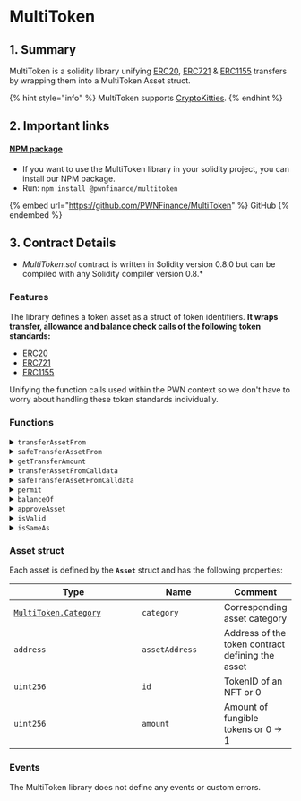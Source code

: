 # MultiToken

## 1. Summary

MultiToken is a solidity library unifying [ERC20](https://eips.ethereum.org/EIPS/eip-20), [ERC721](https://eips.ethereum.org/EIPS/eip-721) & [ERC1155](https://eips.ethereum.org/EIPS/eip-1155) transfers by wrapping them into a MultiToken Asset struct.

{% hint style="info" %}
MultiToken supports [CryptoKitties](https://opensea.io/collection/cryptokitties).
{% endhint %}

## 2. Important links

#### [**NPM package**](https://www.npmjs.com/package/@pwnfinance/multitoken)

* If you want to use the MultiToken library in your solidity project, you can install our NPM package.
* Run: `npm install @pwnfinance/multitoken`

{% embed url="https://github.com/PWNFinance/MultiToken" %}
GitHub
{% endembed %}

## 3. Contract Details

* _MultiToken.sol_ contract is written in Solidity version 0.8.0 but can be compiled with any Solidity compiler version 0.8.\*

### Features

The library defines a token asset as a struct of token identifiers. **It wraps transfer, allowance and balance check calls of the following token standards:**

* [ERC20](https://eips.ethereum.org/EIPS/eip-20)
* [ERC721](https://eips.ethereum.org/EIPS/eip-721)
* [ERC1155](https://eips.ethereum.org/EIPS/eip-1155)

Unifying the function calls used within the PWN context so we don't have to worry about handling these token standards individually.

### Functions

<details>

<summary><code>transferAssetFrom</code></summary>

#### Overview

Function for transfer calls on various token interfaces.&#x20;

This function takes two arguments:

* `Asset memory`**`asset`** - [Asset](multitoken.md#asset-struct) struct defining all necessary context of a token
* `address`**`source`** - Source address
* `address`**`dest`** - Destination address

#### Implementation

```solidity
function transferAssetFrom(Asset memory asset, address source, address dest) internal {
    _transferAssetFrom(asset, source, dest, false);
}
```

</details>

<details>

<summary><code>safeTransferAssetFrom</code></summary>

#### Overview

Function for safe transfer calls on various token interfaces.&#x20;

This function takes two arguments:

* `Asset memory`**`asset`** - [Asset](multitoken.md#asset-struct) struct defining all necessary context of a token
* `address`**`source`** - Source address
* `address`**`dest`** - Destination address

#### Implementation

```solidity
function safeTransferAssetFrom(Asset memory asset, address source, address dest) internal {
    _transferAssetFrom(asset, source, dest, true);
}
```

</details>

<details>

<summary><code>getTransferAmount</code></summary>

#### Overview

Getter function to get the maximum amount of the supplied asset that can be transferred.&#x20;

This function takes one argument:

* `Asset memory`**`asset`** - [Asset](multitoken.md#asset-struct) struct defining all necessary context of a token

#### Implementation

```solidity
function getTransferAmount(Asset memory asset) internal pure returns (uint256) {
    if (asset.category == Category.ERC20)
        return asset.amount;
    else if (asset.category == Category.ERC1155 && asset.amount > 0)
        return asset.amount;
    else // Return 1 for ERC721, CryptoKitties and ERC1155 used as NFTs (amount = 0)
        return 1;
}
```

</details>

<details>

<summary><code>transferAssetFromCalldata</code></summary>

#### Overview

Function for transfer calls on various token interfaces that can also handle calldata.&#x20;

This function takes two arguments:

* `Asset memory`**`asset`** - [Asset](multitoken.md#asset-struct) struct defining all necessary context of a token
* `address`**`source`** - Account/address that should initiate the transfer
* `address`**`dest`** - Destination address
* `bool`**`fromSender`** - Boolean defining if `msg.sender` is the same as `source`

#### Implementation

```solidity
function transferAssetFromCalldata(Asset memory asset, address source, address dest, bool fromSender) pure internal returns (bytes memory) {
    return _transferAssetFromCalldata(asset, source, dest, fromSender, false);
}
```

</details>

<details>

<summary><code>safeTransferAssetFromCalldata</code></summary>

#### Overview

Function for safe transfer calls on various token interfaces that can also handle calldata.&#x20;

This function takes two arguments:

* `Asset memory`**`asset`** - [Asset](multitoken.md#asset-struct) struct defining all necessary context of a token
* `address`**`source`** - Account/address that should initiate the transfer
* `address`**`dest`** - Destination address
* `bool`**`fromSender`** - Boolean defining if `msg.sender` is the same as `source`

#### Implementation

```solidity
function safeTransferAssetFromCalldata(Asset memory asset, address source, address dest, bool fromSender) pure internal returns (bytes memory) {
    return _transferAssetFromCalldata(asset, source, dest, fromSender, true);
}
```

</details>

<details>

<summary><code>permit</code></summary>

#### Overview

Wrapper function to allow grating approval using permit signature for ERC-20 (see [EIP-2612](https://eips.ethereum.org/EIPS/eip-2612)).

This function takes four arguments:

* `Asset memory`**`asset`** -  [Asset](multitoken.md#asset-struct) struct defining all necessary context of a token
* `address`**`owner`** - Address that signed the permit
* `address`**`spender`** - Address that is getting the approval to transfer the **`_asset`**
* `bytes memory`**`permitData`** - The Permit data itself. The data must include the permit deadline (`uint256`) and permit signature. The signature can be standard (`65 bytes`) or compact (`64 bytes`) defined in [EIP-2098](https://eips.ethereum.org/EIPS/eip-2098). Lastly, the deadline and signature should be pack encoded together.

#### Implementation

```solidity
function permit(Asset memory asset, address owner, address spender, bytes memory permitData) internal {
    if (asset.category == Category.ERC20) {

        // Parse deadline and permit signature parameters
        uint256 deadline;
        bytes32 r;
        bytes32 s;
        uint8 v;

        // Parsing signature parameters used from OpenZeppelins ECDSA library
        // https://github.com/OpenZeppelin/openzeppelin-contracts/blob/83277ff916ac4f58fec072b8f28a252c1245c2f1/contracts/utils/cryptography/ECDSA.sol

        // Deadline (32 bytes) + standard signature data (65 bytes) -> 97 bytes
        if (permitData.length == 97) {
            assembly {
                deadline := mload(add(permitData, 0x20))
                r := mload(add(permitData, 0x40))
                s := mload(add(permitData, 0x60))
                v := byte(0, mload(add(permitData, 0x80)))
            }
        }
        // Deadline (32 bytes) + compact signature data (64 bytes) -> 96 bytes
        else if (permitData.length == 96) {
            bytes32 vs;

            assembly {
                deadline := mload(add(permitData, 0x20))
                r := mload(add(permitData, 0x40))
                vs := mload(add(permitData, 0x60))
            }

            s = vs & bytes32(0x7fffffffffffffffffffffffffffffffffffffffffffffffffffffffffffffff);
            v = uint8((uint256(vs) >> 255) + 27);
        } else {
            revert("MultiToken::Permit: Invalid permit length");
        }

        // Call permit with parsed parameters
        IERC20Permit(asset.assetAddress).permit(owner, spender, asset.amount, deadline, v, r, s);

    } else {
        // Currently supporting only ERC20 signed approvals via ERC2612
        revert("MultiToken::Permit: Unsupported category");
    }
}
```

</details>

<details>

<summary><code>balanceOf</code></summary>

#### Overview

Function for checking balances on various token interfaces.&#x20;

This function takes two arguments:

* `Asset memory`**`asset`** - [Asset](multitoken.md#asset-struct) struct defining all necessary context of a token
* `address`**`target`** - Target address to be checked

#### Implementation

```solidity
function balanceOf(Asset memory asset, address target) internal view returns (uint256) {
    if (asset.category == Category.ERC20) {
        return IERC20(asset.assetAddress).balanceOf(target);

    } else if (asset.category == Category.ERC721) {
        return IERC721(asset.assetAddress).ownerOf(asset.id) == target ? 1 : 0;

    } else if (asset.category == Category.ERC1155) {
        return IERC1155(asset.assetAddress).balanceOf(target, asset.id);

    } else if (asset.category == Category.CryptoKitties) {
        return ICryptoKitties(asset.assetAddress).ownerOf(asset.id) == target ? 1 : 0;

    } else {
        revert("MultiToken: Unsupported category");
    }
}
```

</details>

<details>

<summary><code>approveAsset</code></summary>

#### Overview

Function for approving calls on various token interfaces.&#x20;

This function takes two arguments:

* `Asset memory`**`asset`** - [Asset](multitoken.md#asset-struct) struct defining all necessary context of a token
* `address`**`target`** - Target address to be checked

#### Implementation

```solidity
function approveAsset(Asset memory asset, address target) internal {
    if (asset.category == Category.ERC20) {
        IERC20(asset.assetAddress).safeApprove(target, asset.amount);

    } else if (asset.category == Category.ERC721) {
        IERC721(asset.assetAddress).approve(target, asset.id);

    } else if (asset.category == Category.ERC1155) {
        IERC1155(asset.assetAddress).setApprovalForAll(target, true);

    } else if (asset.category == Category.CryptoKitties) {
        ICryptoKitties(asset.assetAddress).approve(target, asset.id);

    } else {
        revert("MultiToken: Unsupported category");
    }
}
```

</details>

<details>

<summary><code>isValid</code></summary>

#### Overview

A view function to check the ID and amount values are valid for the asset category in the provided asset.&#x20;

This function takes one argument:

* `Asset memory`**`asset`** - [Asset](multitoken.md#asset-struct) struct defining all necessary context of a token

#### Implementation

```solidity
function isValid(Asset memory asset) internal view returns (bool) {
    if (asset.category == Category.ERC20) {
        // Check format
        if (asset.id != 0)
            return false;

        // ERC20 has optional ERC165 implementation
        if (asset.assetAddress.supportsERC165()) {
            // If ERC20 implements ERC165, it has to return true for its interface id
            return asset.assetAddress.supportsERC165InterfaceUnchecked(ERC20_INTERFACE_ID);

        } else {
            // In case token doesn't implement ERC165, its safe to assume that provided category is correct,
            // because any other category have to implement ERC165.

            // Check that asset address is contract
            // Tip: asset address will return code length 0, if this code is called from the asset constructor
            return asset.assetAddress.code.length > 0;
        }

    } else if (asset.category == Category.ERC721) {
        // Check format
        if (asset.amount != 0)
            return false;

        // Check it's ERC721 via ERC165
        return asset.assetAddress.supportsInterface(ERC721_INTERFACE_ID);

    } else if (asset.category == Category.ERC1155) {
        // Check it's ERC1155 via ERC165
        return asset.assetAddress.supportsInterface(ERC1155_INTERFACE_ID);

    } else if (asset.category == Category.CryptoKitties) {
        // Check format
        if (asset.amount != 0)
            return false;

        // Check it's CryptoKitties via ERC165
        return asset.assetAddress.supportsInterface(CRYPTO_KITTIES_INTERFACE_ID);

    } else {
        revert("MultiToken: Unsupported category");
    }
}
```

</details>

<details>

<summary><code>isSameAs</code></summary>

#### Overview

A view function to compare two assets (ignoring their amounts). Returns _true_ if the assets are the same.&#x20;

This function takes two arguments:

* `Asset memory`**`asset`** - [Asset](multitoken.md#asset-struct) struct defining the first token to compare
* `Asset memory`**`otherAsset`** - [Asset](multitoken.md#asset-struct) struct defining the second token to compare

#### Implementation

```solidity
function isSameAs(Asset memory asset, Asset memory otherAsset) internal pure returns (bool) {
    return
        asset.category == otherAsset.category &&
        asset.assetAddress == otherAsset.assetAddress &&
        asset.id == otherAsset.id;
}
```

</details>

### Asset struct

Each asset is defined by the **`Asset`** struct and has the following properties:

<table><thead><tr><th width="273.09421454876235">Type</th><th width="164.45656287647148">Name</th><th>Comment</th></tr></thead><tbody><tr><td><a data-footnote-ref href="#user-content-fn-1"><code>MultiToken.Category</code></a></td><td><code>category</code></td><td>Corresponding asset category</td></tr><tr><td><code>address</code></td><td><code>assetAddress</code></td><td>Address of the token contract defining the asset</td></tr><tr><td><code>uint256</code></td><td><code>id</code></td><td>TokenID of an NFT or 0</td></tr><tr><td><code>uint256</code></td><td><code>amount</code></td><td>Amount of fungible tokens or 0 -> 1</td></tr></tbody></table>

### Events

The MultiToken library does not define any events or custom errors.&#x20;

[^1]: A **category** is defined as an [enum](https://docs.soliditylang.org/en/v0.8.12/structure-of-a-contract.html?highlight=enum#enum-types) and can have values `ERC20`, `ERC721` or `ERC1155`.
